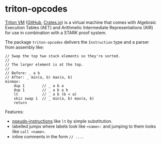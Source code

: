 # triton-opcodes

[Triton VM](https://triton-vm.org) ([GitHub](https://github.com/TritonVM/triton-vm), [Crates.io](https://crates.io/crates/triton-vm)) is a virtual machine that comes with Algebraic Execution Tables (AET) and Arithmetic Intermediate Representations (AIR) for use in combination with a STARK proof system.

The package `triton-opcodes` delivers the `Instruction` type and a parser from assembly like:

```
// Swap the top two stack elements so they're sorted.
//
// The larger element is at the top.
//
// Before: _ a b
// After: _ min(a, b) max(a, b)
minmax:
    dup 1        // _ a b a
    dup 1        // _ a b a b
    lt           // _ a b (b < a)
    skiz swap 1  // _ min(a, b) max(a, b)
    return
```

Features:

- [pseudo-instructions](https://triton-vm.org/spec/pseudo-instructions.html) like `lt` by simple substitution.
- labelled jumps where labels look like `<name>:` and jumping to them looks like `call <name>`.
- inline comments in the form `// ...`.
